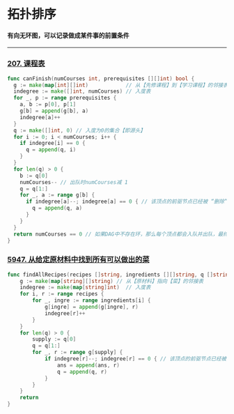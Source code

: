 # 拓扑排序
#### 有向无环图，可以记录做成某件事的前置条件
---

### [207. 课程表](https://leetcode-cn.com/problems/course-schedule/)
```go
func canFinish(numCourses int, prerequisites [][]int) bool {
  g := make(map[int][]int)            // 从【先修课程】到【学习课程】的邻接表
  indegree := make([]int, numCourses) // 入度表
  for _, p := range prerequisites {
    a, b := p[0], p[1]
    g[b] = append(g[b], a)
    indegree[a]++
  }
  q := make([]int, 0) // 入度为0的集合【即源头】
  for i := 0; i < numCourses; i++ {
    if indegree[i] == 0 {
      q = append(q, i)
    }
  }
  for len(q) > 0 {
    b := q[0]
    numCourses-- // 出队时numCourses减 1
    q = q[1:]
    for _, a := range g[b] {
      if indegree[a]--; indegree[a] == 0 { // 该顶点的前驱节点已经被 “删除”
        q = append(q, a)
      }
    }
  }
  return numCourses == 0 // 如果DAG中不存在环，那么每个顶点都会入队并出队，最终numCourses会为0
}
```

### [5947. 从给定原材料中找到所有可以做出的菜](https://leetcode-cn.com/problems/find-all-possible-recipes-from-given-supplies/)
```go
func findAllRecipes(recipes []string, ingredients [][]string, q []string) (ans []string) {
	g := make(map[string][]string) // 从【原材料】指向【菜】的邻接表
	indegree := make(map[string]int)  // 入度表
	for i, r := range recipes {
		for _, ingre := range ingredients[i] {
			g[ingre] = append(g[ingre], r)
			indegree[r]++
		}
	}
	for len(q) > 0 {
		supply := q[0]
		q = q[1:]
		for _, r := range g[supply] {
			if indegree[r]--; indegree[r] == 0 { // 该顶点的前驱节点已经被 “删除”，也就是说某道菜可以做成
				ans = append(ans, r)
				q = append(q, r)
			}
		}
	}
	return
}
```

